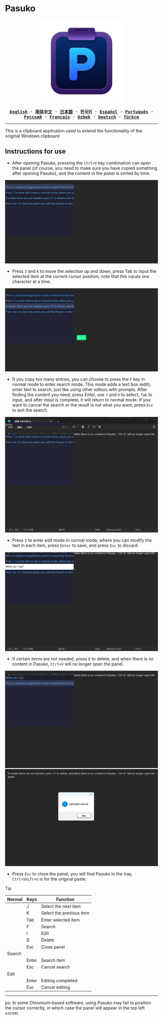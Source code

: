 # Pasuko

<p align="center" style="text-align: center">
  <img src="./assets/images/logo.png" width="55%"><br/>
</p>

<div align="center">
<strong>
<samp>

[English](README.md) · [简体中文](README.zh.md) · [日本語](README.ja.md) ·
[한국어](README.ko.md) · [Español](README.es.md) · [Português](README.pt-br.md) ·
[Русский](README.ru.md) · [Francais](README.fr.md) · [Uzbek](README.uz.md) · [Deutsch](README.de.md) ·
[Türkçe](README.tr.md)

</samp>
</strong>
</div>

---
This is a clipboard application used to extend the functionality of the original Windows clipboard

## Instructions for use

- After opening Pasuko, pressing the `Ctrl+V` key combination can open the panel (of course, you need to make sure you have copied something after opening Pasuko), and the content in the panel is sorted by time.

![pic1](./assets/images/pic1.png)

- Press `J` and `K` to move the selection up and down, press Tab to input the selected item at the current cursor position; note that this inputs one character at a time.

![pic2](./assets/images/pic2.png)

- If you copy too many entries, you can choose to press the `F` key in normal mode to enter search mode. This mode adds a text box (edit); enter text to search, just like using other editors with prompts. After finding the content you need, press Enter, use `J` and `K` to select, `Tab` to input, and after input is complete, it will return to normal mode. If you want to cancel the search or the result is not what you want, press `Esc` to exit the search.

![pic3](./assets/images/pic3.png)

- Press `I` to enter edit mode in normal mode, where you can modify the text in each item, press `Enter` to save, and press `Esc` to discard.

![pic4](./assets/images/pic4.png)

- If certain items are not needed, press `D` to delete, and when there is no content in Pasuko, `Ctrl+V` will no longer open the panel.

![pic5](./assets/images/pic5.png)  ![pic6](./assets/images/pic6.png)

- Press `Esc` to close the panel, you will find Pasuko in the tray, `Ctrl+Shift+V` is for the original paste.

> [!TIP]
> |Normal|Keys|Function|
> |---|---|---|
> ||J|Select the next item|
> ||K|Select the previous item|
> ||Tab|Enter selected item|
> ||F|Search|
> ||I|Edit|
> ||D|Delete|
> ||Esc|Close panel|
> |Search|||
> ||Enter|Search item|
> ||Esc|Cancel search|
> |Edit|||
> ||Enter|Editing completed|
> ||Esc|Cancel editing|

---
ps: In some Chromium-based software, using Pasuko may fail to position the cursor correctly, in which case the panel will appear in the top left corner.
